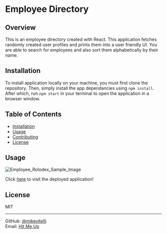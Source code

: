 # Employee Directory

## Overview

This is an employee directory created with React. This application fetches randomly created user profiles and prints them into a user friendly UI. You are able to search for employees and also sort them alphabetically by their name.

## Installation

To install application locally on your machine, you must first clone the repository. Then, simply install the app dependancies using `npm install`. After which, run `npm start` in your terminal to open the application in a browser window.

## Table of Contents

- [Installation](#installation)
- [Usage](#usage)
- [Contributing](#contributing)
- [License](#license)

## Usage

<img src="https://user-images.githubusercontent.com/69380895/101504829-a80cca00-3941-11eb-8012-c54829a536f3.png" alt='Employee_Rolodex_Sample_Image'>

Click <a href="https://immense-bastion-71191.herokuapp.com/">here</a> to visit the deployed application!

## License

MIT

---

GitHub: [@mikevitelli](https://api.github.com/users/mikevitelli)<br>
Email: <a href = "mailto: mike@mikevitelli.com">Hit Me Up</a>
